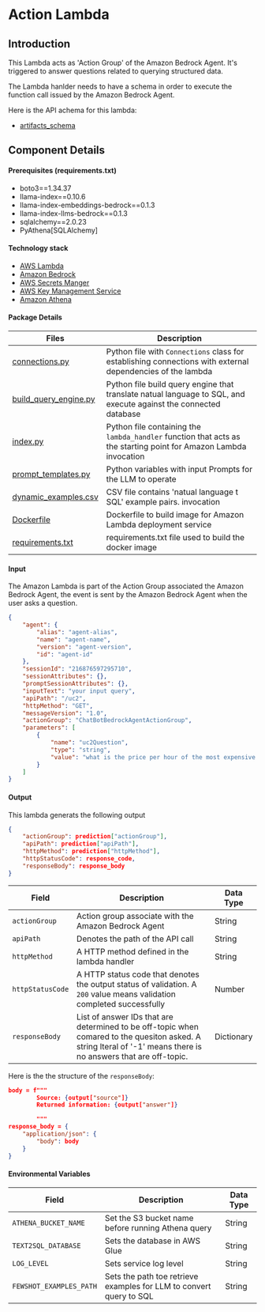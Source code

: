 # Action Lambda

## Introduction

This Lambda acts as 'Action Group' of the Amazon Bedrock Agent.
It's triggered to answer questions related to querying structured data.

The Lambda hanlder needs to have a schema in order to execute the function call issued by the Amazon Bedrock Agent.

Here is the API achema for this lambda:

- [artifacts_schema](assets/agent_api_schema/artifacts_schema.json)
## Component Details
#### Prerequisites (requirements.txt)
- boto3==1.34.37
- llama-index==0.10.6
- llama-index-embeddings-bedrock==0.1.3 
- llama-index-llms-bedrock==0.1.3
- sqlalchemy==2.0.23
- PyAthena[SQLAlchemy]

#### Technology stack
- [AWS Lambda](https://aws.amazon.com/lambda/)
- [Amazon Bedrock](https://aws.amazon.com/bedrock/)
- [AWS Secrets Manger](https://aws.amazon.com/secrets-manager/)
- [AWS Key Management Service](https://aws.amazon.com/kms/)
- [Amazon Athena](https://aws.amazon.com/athena/)
#### Package Details

| Files                                                                    | Description                                                                                                                                                                                                                          |
| ------------------------------------------------------------------------ | ------------------------------------------------------------------------------------------------------------------------------------------------------------------------------------------------------------------------------------ |
| [connections.py](connections.py)                                         | Python file with `Connections` class for establishing connections with external dependencies of the lambda                                                                                                                           |
| [build_query_engine.py](build_query_engine.py)                                   | Python file build query engine that translate natual language to SQL, and execute against the connected database                                                                                                                                                                    |
| [index.py](index.py)                                         | Python file  containing the `lambda_handler` function that acts as the starting point for Amazon Lambda invocation                                                                                                                           |
| [prompt_templates.py](exceptions.py)                                           | Python variables with input Prompts for the LLM to operate                                                                                                                                                   |
| [dynamic_examples.csv](dynamic_examples.csv) | CSV file contains 'natual language t SQL' example pairs. invocation                                                                                                                       |                                                                                                                                                                       |
| [Dockerfile](Dockerfile)                       | Dockerfile to build image for Amazon Lambda deployment service                                                                                                                                                     |
| [requirements.txt](requirements.txt)                                                     | requirements.txt file used to build the docker image                                                                                                                                                                                     |

#### Input

The Amazon Lambda is part of the Action Group associated the Amazon Bedrock Agent, the event is sent by the Amazon Bedrock Agent when the user asks a question.

```json
{
    "agent": {
        "alias": "agent-alias",
        "name": "agent-name",
        "version": "agent-version",
        "id": "agent-id"
    },
    "sessionId": "216876597295710",
    "sessionAttributes": {},
    "promptSessionAttributes": {},
    "inputText": "your input query",
    "apiPath": "/uc2",
    "httpMethod": "GET",
    "messageVersion": "1.0",
    "actionGroup": "ChatBotBedrockAgentActionGroup",
    "parameters": [
        {
            "name": "uc2Question",
            "type": "string",
            "value": "what is the price per hour of the most expensive ec2 instance? (from your input query)"
        }
    ]
}
```

#### Output

This lambda generats the following output

```json
{
    "actionGroup": prediction["actionGroup"],
    "apiPath": prediction["apiPath"],
    "httpMethod": prediction["httpMethod"],
    "httpStatusCode": response_code,
    "responseBody": response_body
}
```

| Field                   | Description                                                                                                                                                      | Data Type    |
| ----------------------- | ---------------------------------------------------------------------------------------------------------------------------------------------------------------- | ------------ |
| `actionGroup`            | Action group associate with the Amazon Bedrock Agent                                           | String       |
| `apiPath`                | Denotes the path of the API call                                                                                  | String       |
| `httpMethod`            | A HTTP method defined in the lambda handler                                                                                           | String       |
| `httpStatusCode` | A HTTP status code that denotes the output status of validation. A `200` value means validation completed successfully                                                                                         | Number      |
| `responseBody`     | List of answer IDs that are determined to be off-topic when comared to the quesiton asked. A string lteral of '-1' means there is no answers that are off-topic. | Dictionary   |

Here is the the structure of the `responseBody`:
```json
body = f"""
        Source: {output["source"]}
        Returned information: {output["answer"]}

        """
response_body = {
    "application/json": {
        "body": body 
    }
}
```
#### Environmental Variables

| Field                          | Description                                                                              | Data Type |
| ------------------------------ | ---------------------------------------------------------------------------------------- | --------- |
| `ATHENA_BUCKET_NAME`         | Set the S3 bucket name before running Athena query                                   | String    |
| `TEXT2SQL_DATABASE` | Sets the database in AWS Glue                            | String    |
| `LOG_LEVEL`      | Sets service log level                          | String    |
| `FEWSHOT_EXAMPLES_PATH`      | Sets the path toe retrieve examples for LLM to convert query to SQL                         | String    |